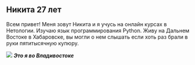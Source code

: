 ## Никита 27 лет

Всем привет! Меня зовут Никита и я учусь на онлайн курсах в Нетологии. Изучаю язык программирования Python. Живу на Дальнем Востоке в Хабаровске, вы могли о нем слышать если хоть раз брали в руки пятитысячную купюру. 

![](https://sun9-west.userapi.com/sun9-66/s/v1/ig2/ldJyd-PaD3SjHGvPjpYQZfWUw4AcvixMMrk-QrTy3jmBbtLF-kIbTFk4Ye5fE5ZciioiJwllU5e9r3JGXURXXxy6.jpg?size=1620x2160&quality=95&type=album)
***Это я во Владивостоке***

[Мой ВК]: http://example.com/
